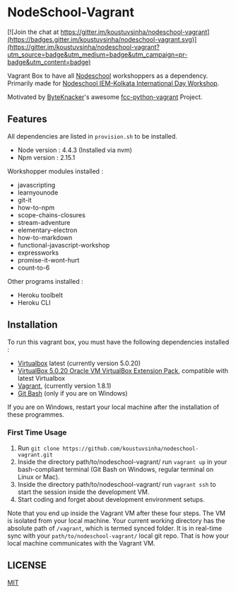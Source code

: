 # NodeSchool-Vagrant

[![Join the chat at https://gitter.im/koustuvsinha/nodeschool-vagrant](https://badges.gitter.im/koustuvsinha/nodeschool-vagrant.svg)](https://gitter.im/koustuvsinha/nodeschool-vagrant?utm_source=badge&utm_medium=badge&utm_campaign=pr-badge&utm_content=badge)

Vagrant Box to have all [Nodeschool](http://nodeschool.io) workshoppers as a dependency. Primarily made for [Nodeschool IEM-Kolkata International Day Workshop](http://nodeschool.io/iem-kolkata/).

Motivated by [ByteKnacker](https://github.com/byteknacker)'s awesome [fcc-python-vagrant](https://github.com/byteknacker/fcc-python-vagrant) Project.

## Features

All dependencies are listed in `provision.sh` to be installed.

* Node version : 4.4.3 (Installed via nvm)
* Npm version : 2.15.1

Workshopper modules installed :

* javascripting
* learnyounode
* git-it
* how-to-npm
* scope-chains-closures
* stream-adventure
* elementary-electron
* how-to-markdown
* functional-javascript-workshop
* expressworks
* promise-it-wont-hurt
* count-to-6

Other programs installed :

* Heroku toolbelt
* Heroku CLI

## Installation

To run this vagrant box, you must have the following dependencies installed :

- [Virtualbox](https://www.virtualbox.org/wiki/Downloads) latest (currently version 5.0.20)
- [VirtualBox 5.0.20 Oracle VM VirtualBox Extension Pack](http://download.virtualbox.org/virtualbox/5.0.20/Oracle_VM_VirtualBox_Extension_Pack-5.0.20-106931.vbox-extpack), compatible with latest Virtualbox
- [Vagrant](https://www.vagrantup.com/downloads.html), (currently version 1.8.1)
- [Git Bash](https://git-scm.com/downloads) (only if you are on Windows)

If you are on Windows, restart your local machine after the installation of these programmes.

### First Time Usage

1. Run `git clone https://github.com/koustuvsinha/nodeschool-vagrant.git`
2. Inside the directory path/to/nodeschool-vagrant/ run `vagrant up` in your bash-compliant terminal (Git Bash on Windows, regular terminal on Linux or Mac).
3. Inside the directory path/to/nodeschool-vagrant/ run `vagrant ssh` to start the session inside the development VM.
4. Start coding and forget about development environment setups.

Note that you end up inside the Vagrant VM after these four steps. The VM is isolated from your local machine. Your current working directory has the absolute path of `/vagrant`, which is termed synced folder. It is in real-time sync with your `path/to/nodeschool-vagrant/` local git repo. That is how your local machine communicates with the Vagrant VM.

## LICENSE

[MIT](https://koustuvs.mit-license.org/)
